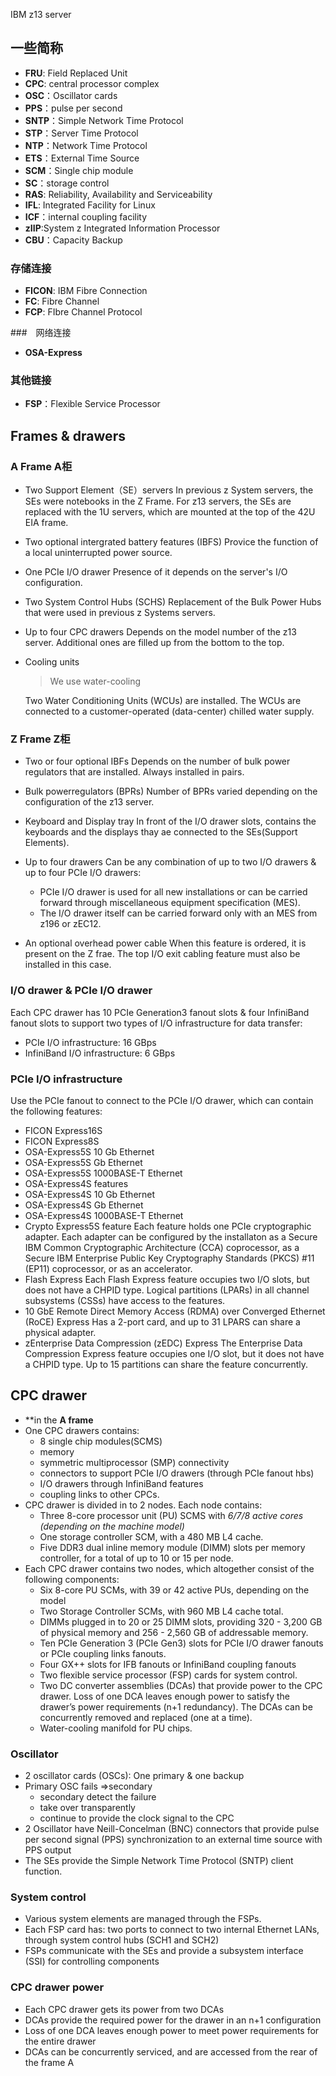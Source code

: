 IBM z13 server

## 一些简称

 - **FRU**: Field Replaced Unit
 - **CPC**: central processor complex
 - **OSC**：Oscillator cards
 - **PPS**：pulse per second
 - **SNTP**：Simple Network Time Protocol
 - **STP**：Server Time Protocol
 - **NTP**：Network Time Protocol
 - **ETS**：External Time Source
 - **SCM**：Single chip module
 - **SC**：storage control
 - **RAS**: Reliability, Availability and Serviceability
 - **IFL**: Integrated Facility for Linux
 - **ICF**：internal coupling facility
 - **zIIP**:System z Integrated Information Processor
 - **CBU**：Capacity Backup

### 存储连接

 - **FICON**: IBM Fibre Connection
 - **FC**: Fibre Channel
 - **FCP**: FIbre Channel Protocol
 
###　网络连接

 - **OSA-Express**

### 其他链接

 - **FSP**：Flexible Service Processor

## Frames & drawers

### A Frame  A柜

 - Two Support Element（SE）servers
    In previous z System servers, the SEs were notebooks in the Z Frame. For z13 servers, the SEs are replaced with the 1U servers, which are mounted at the top of the 42U EIA frame. 

 - Two optional intergrated battery features (IBFS)
    Provice the function of a local uninterrupted power source.

 - One PCIe I/O drawer
    Presence of it depends on the server's I/O configuration.

 - Two System Control Hubs (SCHS)
    Replacement of the Bulk Power Hubs that were used in previous z Systems servers.

 - Up to four CPC drawers
    Depends on the model number of the z13 server. Additional ones are filled up from the bottom to the top. 

 - Cooling units
     > We use water-cooling

    Two Water Conditioning Units (WCUs) are installed. The WCUs are connected to a customer-operated (data-center) chilled water supply. 


### Z Frame  Z柜

 - Two or four optional IBFs
    Depends on the number of bulk power regulators that are installed. Always installed in pairs.

 - Bulk powerregulators (BPRs)
    Number of BPRs varied depending on the configuration of the z13 server. 

 - Keyboard and Display tray
    In front of the I/O drawer slots, contains the keyboards and the displays thay ae connected to the SEs(Support Elements).

 - Up to four drawers
    Can be any combination of up to two I/O drawers & up to four PCIe I/O drawers:
     - PCIe I/O drawer is used for all new installations or can be carried forward through miscellaneous equipment specification (MES).
     - The I/O drawer itself can be carried forward only with an MES from z196 or zEC12. 

 - An optional overhead power cable
    When this feature is ordered, it is present on the Z frae. The top I/O exit cabling feature must also be installed in this case. 

### I/O drawer & PCIe I/O drawer
Each CPC drawer has 10 PCIe Generation3 fanout slots & four InfiniBand fanout slots to support two types of I/O infrastructure for data transfer:

 - PCIe I/O infrastructure: 16 GBps
 - InfiniBand I/O infrastructure: 6 GBps

### PCIe I/O infrastructure
Use the PCIe fanout to connect to the PCIe I/O drawer, which can contain the following features:

 - FICON Express16S
 - FICON Express8S
  - OSA-Express5S 10 Gb Ethernet
  - OSA-Express5S Gb Ethernet
  - OSA-Express5S 1000BASE-T Ethernet
 - OSA-Express4S features
  - OSA-Express4S 10 Gb Ethernet
  - OSA-Express4S Gb Ethernet
  - OSA-Express4S 1000BASE-T Ethernet
 - Crypto Express5S feature
    Each feature holds one PCIe cryptographic adapter. Each adapter can be configured by the installaton as a Secure IBM Common Cryptographic Architecture (CCA) coprocessor, as a Secure IBM Enterprise Public Key Cryptography Standards (PKCS) #11 (EP11) coprocessor, or as an accelerator.
 - Flash Express
    Each Flash Express feature occupies two I/O slots, but does not have a CHPID type. Logical partitions (LPARs) in all channel subsystems (CSSs) have access to the features.
 - 10 GbE Remote Direct Memory Access (RDMA) over Converged Ethernet (RoCE) Express
  Has a 2-port card, and up to 31 LPARS can share a physical adapter.
 - zEnterprise Data Compression (zEDC) Express
 The Enterprise Data Compression Express feature occupies one I/O slot, but it does not have a CHPID type. Up to 15 partitions can share the feature concurrently.

## CPC drawer

 - **in the **A frame**
 - One CPC drawers contains:
   - 8 single chip modules(SCMS)
   - memory
   - symmetric multiprocessor (SMP) connectivity
   - connectors to support PCIe I/O drawers (through PCIe fanout hbs)
   - I/O drawers through InfiniBand features
   - coupling links to other CPCs.
 - CPC drawer is divided in to 2 nodes. Each node contains:
   - Three 8-core processor unit (PU) SCMS with *6/7/8 active cores (depending on the machine model)*
   - One storage controller SCM, with a 480 MB L4 cache.
   - Five DDR3 dual inline memory module (DIMM) slots per memory controller, for a total of up to 10 or 15 per node.
 - Each CPC drawer contains two nodes, which altogether consist of the following components: 
   - Six 8-core PU SCMs, with 39 or 42 active PUs, depending on the model
   - Two Storage Controller SCMs, with 960 MB L4 cache total.
   - DIMMs plugged in to 20 or 25 DIMM slots, providing 320 - 3,200 GB of physical memory and 256 - 2,560 GB of addressable memory.
   - Ten PCIe Generation 3 (PCIe Gen3) slots for PCIe I/O drawer fanouts or PCIe coupling links fanouts.
   - Four GX++ slots for IFB fanouts or InfiniBand coupling fanouts
   - Two flexible service processor (FSP) cards for system control.
   - Two DC converter assemblies (DCAs) that provide power to the CPC drawer. Loss of one DCA leaves enough power to satisfy the drawer’s power requirements (n+1 redundancy). The DCAs can be concurrently removed and replaced (one at a time).
   - Water-cooling manifold for PU chips.

### Oscillator

 - 2 oscillator cards (OSCs): One primary & one backup
 - Primary OSC fails =>secondary
   - secondary detect the failure
   - take over transparently
   - continue to provide the clock signal to the CPC
 - 2 Oscillator have Neill-Concelman (BNC) connectors that provide pulse per second signal (PPS) synchronization to an external time source with PPS output
 - The SEs provide the Simple Network Time Protocol (SNTP) client function. 


### System control 

 - Various system elements are managed through the FSPs.
 - Each FSP card has: two ports to connect to two internal Ethernet LANs, through system control hubs (SCH1 and SCH2)
 - FSPs communicate with the SEs and provide a subsystem interface (SSI) for controlling components

### CPC drawer power
 - Each CPC drawer gets its power from two DCAs
 - DCAs provide the required power for the drawer in an n+1 configuration
 - Loss of one DCA leaves enough power to meet power requirements for the entire drawer
 - DCAs can be concurrently serviced, and are accessed from the rear of the frame A

